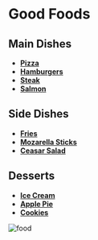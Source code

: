 # Good Foods
## Main Dishes
- [**Pizza**](https://en.wikipedia.org/wiki/Pizza)
- [**Hamburgers**](https://en.wikipedia.org/wiki/Hamburger)
- [**Steak**](https://en.wikipedia.org/wiki/Steak)
- [**Salmon**](https://en.wikipedia.org/wiki/Salmon_as_food)
## Side Dishes
- [**Fries**](https://en.wikipedia.org/wiki/French_fries)
- [**Mozarella Sticks**](https://en.wikipedia.org/wiki/Mozzarella_sticks)
- [**Ceasar Salad**](https://en.wikipedia.org/wiki/Caesar_salad)
## Desserts
- [**Ice Cream**](https://en.wikipedia.org/wiki/Ice_cream)
- [**Apple Pie**](https://en.wikipedia.org/wiki/Apple_pie)
- [**Cookies**](https://en.wikipedia.org/wiki/Cookie)


![food](<img width="1600" height="793" alt="image" src="https://github.com/user-attachments/assets/f36540a5-e611-4123-b020-5b4b97ae06c5" />
)
